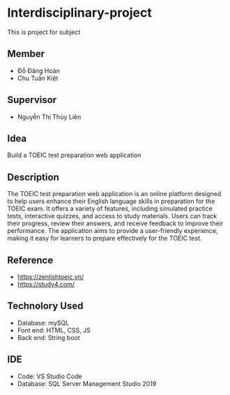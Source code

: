 # Interdisciplinary-project
This is project for subject 

## Member
 - Đỗ Đăng Hoàn
 - Chu Tuấn Kiệt
## Supervisor
 - Nguyễn Thị Thùy Liên
## Idea
Build a TOEIC test preparation web application
## Description
The TOEIC test preparation web application is an online platform designed to help users enhance their English language skills in preparation for the TOEIC exam. It offers a variety of features, including simulated practice tests, interactive quizzes, and access to study materials. Users can track their progress, review their answers, and receive feedback to improve their performance. The application aims to provide a user-friendly experience, making it easy for learners to prepare effectively for the TOEIC test.
## Reference
 - https://zenlishtoeic.vn/
 - https://study4.com/

## Technolory Used
 - Database: mySQL
 - Font end: HTML, CSS, JS
 - Back end: String boot
## IDE
 - Code: VS Studio Code
 - Database: SQL Server Management Studio 2019
